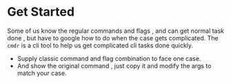 # Get Started

Some of us know the regular commands and flags , and can get normal task done , but have to google how to do when the case gets complicated.
The `cmdr` is a cli tool to help us get complicated cli tasks done quickly.

* Supply classic command and flag combination to face one case.
* And show the original command , just copy it and modify the args to match your case.


